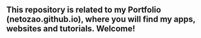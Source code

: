 ## This repository is related to my Portfolio (netozao.github.io), where you will find my apps, websites and tutorials. Welcome!